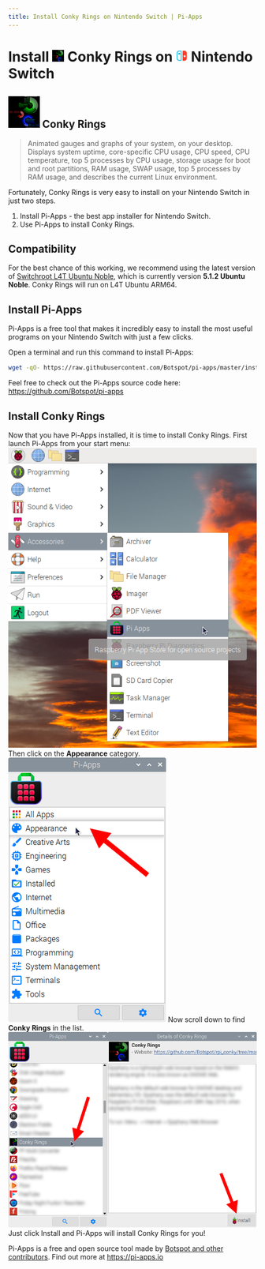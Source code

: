 ```yaml
---
title: Install Conky Rings on Nintendo Switch | Pi-Apps
---
```

<div class="simple-install-content content">

# Install <img src="/img/app-icons/Conky Rings/icon-64.png" height=24> Conky Rings on <img src=/img/other-icons/switch-icon.svg height=24> Nintendo Switch

## <img src="/img/app-icons/Conky Rings/icon-64.png"> Conky Rings
> Animated gauges and graphs of your system, on your desktop.
> Displays system uptime, core-specific CPU usage, CPU speed, CPU temperature, top 5 processes by CPU usage, storage usage for boot and root partitions, RAM usage, SWAP usage, top 5 processes by RAM usage, and describes the current Linux environment.

Fortunately, Conky Rings is very easy to install on your Nintendo Switch in just two steps.
1. Install Pi-Apps - the best app installer for Nintendo Switch.
2. Use Pi-Apps to install Conky Rings.
</div>
<div class="simple-install-content content">

## Compatibility
For the best chance of this working, we recommend using the latest version of [Switchroot L4T Ubuntu Noble](https://wiki.switchroot.org/wiki/linux/l4t-ubuntu-noble-installation-guide), which is currently version **5.1.2 Ubuntu Noble**.
Conky Rings will run on L4T Ubuntu ARM64.
</div>
<div class="simple-install-content content">

## Install Pi-Apps

Pi-Apps is a free tool that makes it incredibly easy to install the most useful programs on your Nintendo Switch with just a few clicks.

Open a terminal and run this command to install Pi-Apps:
```bash
wget -qO- https://raw.githubusercontent.com/Botspot/pi-apps/master/install | bash
```
Feel free to check out the Pi-Apps source code here: https://github.com/Botspot/pi-apps
</div>
<div class="simple-install-content content">

## Install Conky Rings

Now that you have Pi-Apps installed, it is time to install Conky Rings.
First launch Pi-Apps from your start menu:
<img src="/img/start-menu.png">
Then click on the <b>Appearance</b> category.
<img src="/img/category-selections/Appearance.png">
Now scroll down to find <b>Conky Rings</b> in the list.
<img src="/img/app-icons/Conky Rings/app-selection.png">
Just click Install and Pi-Apps will install Conky Rings for you!
</div>
<div class="simple-install-content content">

Pi-Apps is a free and open source tool made by [Botspot and other contributors](/about/#contributors). Find out more at https://pi-apps.io
</div>
